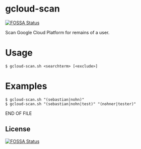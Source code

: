 # gcloud-scan
[![FOSSA Status](https://app.fossa.io/api/projects/git%2Bgithub.com%2Fnohn%2Fgcloud-scan.svg?type=shield)](https://app.fossa.io/projects/git%2Bgithub.com%2Fnohn%2Fgcloud-scan?ref=badge_shield)


Scan Google Cloud Platform for remains of a user.

# Usage

    $ gcloud-scan.sh <searchterm> [<exclude>]

# Examples

    $ gcloud-scan.sh "(sebastian|nohn)"
    $ gcloud-scan.sh "(sebastian|nohn|test)" "(nohner|tester)"

END OF FILE

## License
[![FOSSA Status](https://app.fossa.io/api/projects/git%2Bgithub.com%2Fnohn%2Fgcloud-scan.svg?type=large)](https://app.fossa.io/projects/git%2Bgithub.com%2Fnohn%2Fgcloud-scan?ref=badge_large)